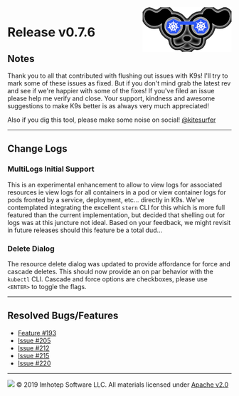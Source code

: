 <img src="https://raw.githubusercontent.com/derailed/k9s/master/assets/k9s_small.png" align="right" width="200" height="auto"/>

# Release v0.7.6

## Notes

Thank you to all that contributed with flushing out issues with K9s! I'll try to mark some of these issues as fixed. But if you don't mind grab the latest rev and see if we're happier with some of the fixes! If you've filed an issue please help me verify and close. Your support, kindness and awesome suggestions to make K9s better is as always very much appreciated!

Also if you dig this tool, please make some noise on social! [@kitesurfer](https://twitter.com/kitesurfer)

---

## Change Logs

### MultiLogs Initial Support

This is an experimental enhancement to allow to view logs for associated resources ie view logs for all containers in a pod or view container logs for pods fronted by a service, deployment, etc... directly in K9s. We've contemplated integrating the excellent `stern` CLI for this which is more full featured than the current implementation, but decided that shelling out for logs was at this juncture not ideal. Based on your feedback, we might revisit in future releases should this feature be a total dud...

### Delete Dialog

The resource delete dialog was updated to provide affordance for force and cascade deletes. This should now provide an on par behavior with the `kubectl` CLI. Cascade and force options are checkboxes, please use `<ENTER>` to toggle the flags.

---

## Resolved Bugs/Features

+ [Feature #193](https://github.com/kswapd/k9s/issues/193)
+ [Issue #205](https://github.com/kswapd/k9s/issues/205)
+ [Issue #212](https://github.com/kswapd/k9s/issues/212)
+ [Issue #215](https://github.com/kswapd/k9s/issues/215)
+ [Issue #220](https://github.com/kswapd/k9s/issues/220)


---

<img src="https://raw.githubusercontent.com/derailed/k9s/master/assets/imhotep_logo.png" width="32" height="auto"/> © 2019 Imhotep Software LLC. All materials licensed under [Apache v2.0](http://www.apache.org/licenses/LICENSE-2.0)
